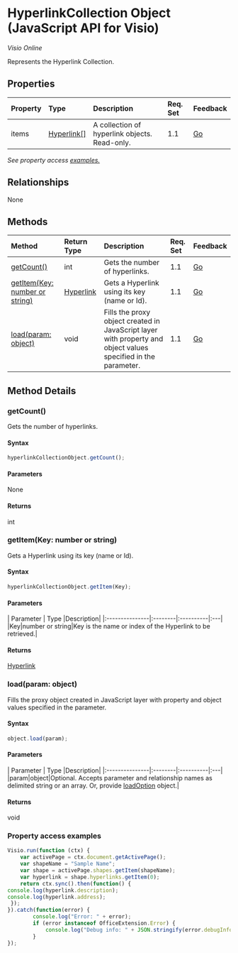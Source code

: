 # HyperlinkCollection Object (JavaScript API for Visio)

_Visio Online_

Represents the Hyperlink Collection.

## Properties

| Property	   | Type	|Description| Req. Set| Feedback|
|:---------------|:--------|:----------|:----|:---|
|items|[Hyperlink[]](hyperlink.md)|A collection of hyperlink objects. Read-only.|1.1|[Go](https://github.com/OfficeDev/office-js-docs/issues/new?title=Visio-hyperlinkCollection-items)|

_See property access [examples.](#property-access-examples)_

## Relationships
None


## Methods

| Method		   | Return Type	|Description| Req. Set| Feedback|
|:---------------|:--------|:----------|:----|:---|
|[getCount()](#getcount)|int|Gets the number of hyperlinks.|1.1|[Go](https://github.com/OfficeDev/office-js-docs/issues/new?title=Visio-hyperlinkCollection-getCount)|
|[getItem(Key: number or string)](#getitemkey-number-or-string)|[Hyperlink](hyperlink.md)|Gets a Hyperlink using its key (name or Id).|1.1|[Go](https://github.com/OfficeDev/office-js-docs/issues/new?title=Visio-hyperlinkCollection-getItem)|
|[load(param: object)](#loadparam-object)|void|Fills the proxy object created in JavaScript layer with property and object values specified in the parameter.|1.1|[Go](https://github.com/OfficeDev/office-js-docs/issues/new?title=Visio-hyperlinkCollection-load)|

## Method Details


### getCount()
Gets the number of hyperlinks.

#### Syntax
```js
hyperlinkCollectionObject.getCount();
```

#### Parameters
None

#### Returns
int

### getItem(Key: number or string)
Gets a Hyperlink using its key (name or Id).

#### Syntax
```js
hyperlinkCollectionObject.getItem(Key);
```

#### Parameters
| Parameter	   | Type	|Description|
|:---------------|:--------|:----------|:---|
|Key|number or string|Key is the name or index of the Hyperlink to be retrieved.|

#### Returns
[Hyperlink](hyperlink.md)

### load(param: object)
Fills the proxy object created in JavaScript layer with property and object values specified in the parameter.

#### Syntax
```js
object.load(param);
```

#### Parameters
| Parameter	   | Type	|Description|
|:---------------|:--------|:----------|:---|
|param|object|Optional. Accepts parameter and relationship names as delimited string or an array. Or, provide [loadOption](loadoption.md) object.|

#### Returns
void
### Property access examples
```js
Visio.run(function (ctx) { 
	var activePage = ctx.document.getActivePage();
	var shapeName = "Sample Name";
	var shape = activePage.shapes.getItem(shapeName);
	var hyperlink = shape.hyperlinks.getItem(0);
	return ctx.sync().then(function() {
console.log(hyperlink.description);
console.log(hyperlink.address);
 });
}).catch(function(error) {
		console.log("Error: " + error);
		if (error instanceof OfficeExtension.Error) {
			console.log("Debug info: " + JSON.stringify(error.debugInfo));
		}
});
```